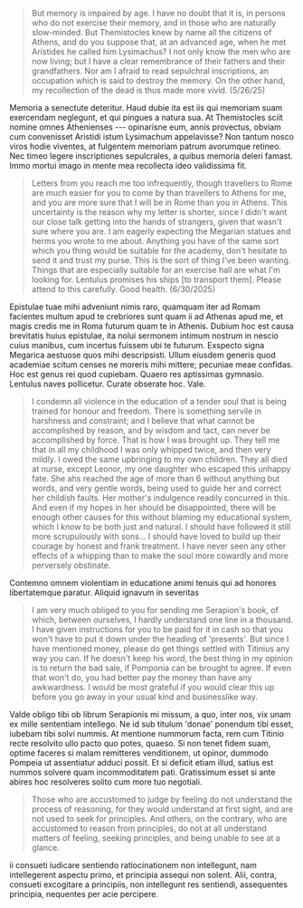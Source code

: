 > But memory is impaired by age. I have no doubt that it is, in persons who do
> not exercise their memory, and in those who are naturally slow-minded. But
> Themistocles knew by name all the citizens of Athens, and do you suppose
> that, at an advanced age, when he met Aristides he called him Lysimachus? I
> not only know the men who are now living; but I have a clear remembrance of
> their fathers and their grandfathers. Nor am I afraid to read sepulchral
> inscriptions, an occupation which is said to destroy the memory. On the other
> hand, my recollection of the dead is thus made more vivid. (5/26/25)

Memoria a senectute deteritur. Haud dubie ita est iis qui memoriam suam exercendam neglegunt, et qui pingues a natura sua. At Themistocles sciit nomine omnes Athenienses --- opinarisne eum, annis provectus, obviam cum convenisset Aristidi istum Lysimachum appelavisse? Non tantum nosco viros hodie viventes, at fulgentem memoriam patrum avorumque retineo. Nec timeo legere inscriptiones sepulcrales, a quibus memoria deleri famast. Immo mortui imago in mente mea recollecta ideo validissima fit.

> Letters from you reach me too infrequently, though travellers to Rome are
> much easier for you to come by than travellers to Athens for me, and you are
> more sure that I will be in Rome than you in Athens. This uncertainty is the
> reason why my letter is shorter, since I didn't want our close talk getting
> into the hands of strangers, given that wasn't sure where you are. I am
> eagerly expecting the Megarian statues and herms you wrote to me about.
> Anything you have of the same sort which you thing would be suitable for the
> academy, don't hesitate to send it and trust my purse. This is the sort of
> thing I've been wanting. Things that are especially suitable for an exercise
> hall are what I'm looking for. Lentulus promises his ships [to transport
> them]. Please attend to this carefully. Good health. (6/30/2025)

Epistulae tuae mihi adveniunt nimis raro, quamquam iter ad Romam facientes multum apud te crebriores sunt quam ii ad Athenas apud me, et magis credis me in Roma futurum quam te in Athenis. Dubium hoc est causa brevitatis huius epistulae, ita nolui sermonem intimum nostrum in nescio cuius manibus, cum incertus fuissem ubi te futurum. Exspecto signa Megarica aestuose quos mihi descripsisti. Ullum eiusdem generis quod academiae scitum censes ne moreris mihi mittere; pecuniae meae confidas. Hoc est genus rei quod cupiebam. Quaero res aptissimas gymnasio. Lentulus naves pollicetur. Curate obserate hoc. Vale.

> I condemn all violence in the education of a tender soul that is being
> trained for honour and freedom. There is something servile in harshness and
> constraint; and I believe that what cannot be accomplished by reason, and by
> wisdom and tact, can never be accomplished by force. That is how I was
> brought up. They tell me that in all my childhood I was only whipped twice,
> and then very mildly. I owed the same upbringing to my own children. They all
> died at nurse, except Leonor, my one daughter who escaped this unhappy fate.
> She ahs reached the age of more than 6 without anything but words, and very
> gentle words, being used to guide her and correct her childish faults. Her
> mother's indulgence readily concurred in this. And even if my hopes in her
> should be disappointed, there will be enough other causes for this without
> blaming my educational system, which I know to be both just and natural. I
> should have followed it still more scrupulously with sons... I should have loved to build up their
> courage by honest and frank treatment. I have never seen any other effects of
> a whipping than to make the soul more cowardly and more perversely obstinate. 

Contemno omnem violentiam in educatione animi tenuis qui ad 
honores libertatemque paratur. Aliquid ignavum in severitas




> I am very much obliged to you for sending me Serapion's book, of which,
> between ourselves, I hardly understand one line in a thousand. I have given
> instructions for you to be paid for it in cash so that you won't have to put
> it down under the heading of 'presents'. But since I have mentioned money,
> please do get things settled with Titinius any way you can. If he doesn't
> keep his word, the best thing in my opinion is to return the bad sale, if
> Pomponia can be brought to agree. If even that won't do, you had better pay
> the money than have any awkwardness. I would be most grateful if you would
> clear this up before you go away in your usual kind and businesslike way.

Valde obligo tibi ob librum Serapionis mi missum, a quo, inter nos, vix unam ex mille sententiam intellego. Ne id sub titulum 'donae' ponendum tibi esset, iubebam tibi solvi nummis. At mentione nummorum facta, rem cum Titinio recte resolvito ullo pacto quo potes, quaeso. Si non tenet fidem suam, optime faceres si malam remitteres venditionem, ut opinor, dummodo Pompeia ut assentiatur adduci possit. Et si deficit etiam illud, satius est nummos solvere quam incommoditatem pati. Gratissimum esset si ante abires hoc resolveres solito cum more tuo negotiali. 


> Those who are accustomed to judge by feeling do not understand the process of
> reasoning, for they would understand at first sight, and are not used to seek
> for principles. And others, on the contrary, who are accustomed to reason
> from principles, do not at all understand matters of feeling, seeking
> principles, and being unable to see at a glance.

ii consueti iudicare sentiendo ratiocinationem non intellegunt, 
nam intellegerent aspectu primo, et principia assequi non solent. 
Alii, contra, consueti excogitare a principiis, non intellegunt
res sentiendi, assequentes principia, nequentes per acie percipere. 
